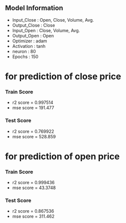 ## Model Information

* Input_Close : Open, Close, Volume, Avg.
* Output_Close : Close
* Input_Open : Close, Volume, Avg.
* Output_Open : Open
* Optimizer : adam
* Activation : tanh
* neuron : 80
* Epochs : 150

# for prediction of close price
### Train Score
* r2 score = 0.997514
* mse score = 191.477

### Test Score
* r2 score = 0.769922
* mse score = 528.859

# for prediction of open price
### Train Score
* r2 score = 0.999436
* mse score = 43.3748

### Test Score
* r2 score = 0.867536
* mse score = 311.462

